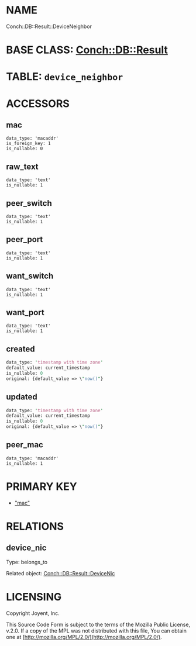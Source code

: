 # NAME

Conch::DB::Result::DeviceNeighbor

# BASE CLASS: [Conch::DB::Result](/../modules/Conch::DB::Result)

# TABLE: `device_neighbor`

# ACCESSORS

## mac

```
data_type: 'macaddr'
is_foreign_key: 1
is_nullable: 0
```

## raw\_text

```
data_type: 'text'
is_nullable: 1
```

## peer\_switch

```
data_type: 'text'
is_nullable: 1
```

## peer\_port

```
data_type: 'text'
is_nullable: 1
```

## want\_switch

```
data_type: 'text'
is_nullable: 1
```

## want\_port

```
data_type: 'text'
is_nullable: 1
```

## created

```perl
data_type: 'timestamp with time zone'
default_value: current_timestamp
is_nullable: 0
original: {default_value => \"now()"}
```

## updated

```perl
data_type: 'timestamp with time zone'
default_value: current_timestamp
is_nullable: 0
original: {default_value => \"now()"}
```

## peer\_mac

```
data_type: 'macaddr'
is_nullable: 1
```

# PRIMARY KEY

- ["mac"](#mac)

# RELATIONS

## device\_nic

Type: belongs\_to

Related object: [Conch::DB::Result::DeviceNic](/../modules/Conch::DB::Result::DeviceNic)

# LICENSING

Copyright Joyent, Inc.

This Source Code Form is subject to the terms of the Mozilla Public License,
v.2.0. If a copy of the MPL was not distributed with this file, You can obtain
one at [http://mozilla.org/MPL/2.0/](http://mozilla.org/MPL/2.0/).
